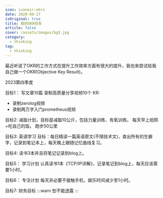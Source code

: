```yaml
---
icon: iconoir:okrs
date: 2020-09-27
isOriginal: true
title: 我的OKR任务
article: false
cover: /assets/images/bg3.jpg
category:
  - thinking
tag:
  - thinking
---
```


最近听说了OKR的工作方式在提升工作效率方面有很大的提升，我也来尝试给我自己做一个OKR(Objective Key Result)。

2023第四季度

目标1：
写文章10篇 录制高质量分享视频10个
KR:
- 录制zerolog视频
- 录制两万字入门prometheus视频
  

目标2:
减脂计划，目标是减脂10公斤，包括力量训练、有氧训练。
每天早上拍照+吃自己的饭。
跑步50公里

目标3:
英语学习
目标：每日精读一篇英语原文(不限技术文)，查出所有的生僻字，记录到笔记本上，每天晚上跟随记忆曲线复习。

目标4:
读书3本并且将笔记记录到blog上。

目标5：
学习计划
认真读书1本《TCP/IP详解》，记录笔记到blog上，每天应该需要1小时。

目标6：
专注计划
每天非必要不接触手机，娱乐时间减少至1小时。

目标7:
财务目标
:::warn
恕不能透露
:::


